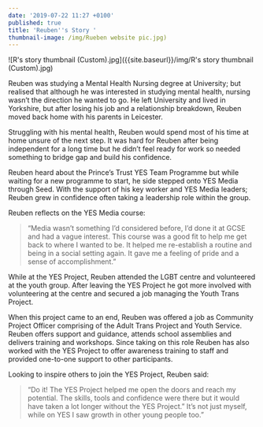 ```yaml
---
date: '2019-07-22 11:27 +0100'
published: true
title: 'Reuben''s Story '
thumbnail-image: /img/Rueben website pic.jpg)
---
```


![R's story thumbnail (Custom).jpg]({{site.baseurl}}/img/R's story thumbnail (Custom).jpg)


Reuben was studying a Mental Health Nursing degree at University; but realised that although he was interested in studying mental health, nursing wasn’t the direction he wanted to go. He left University and lived in Yorkshire, but after losing his job and a relationship breakdown, Reuben moved back home with his parents in Leicester.

Struggling with his mental health, Reuben would spend most of his time at home unsure of the next step. It was hard for Reuben after being independent for a long time but he didn’t feel ready for work so needed something to bridge gap and build his confidence. 

Reuben heard about the Prince’s Trust YES Team Programme but while waiting for a new programme to start, he side stepped onto YES Media through Seed. With the support of his key worker and YES Media leaders; Reuben grew in confidence often taking a leadership role within the group.

Reuben reflects on the YES Media course:
> “Media wasn’t something I’d considered before, I’d done it at GCSE and had a vague interest. This course was a good fit to help me get back to where I wanted to be. It helped me re-establish a routine and being in a social setting again. It gave me a feeling of pride and a sense of accomplishment.”

While at the YES Project, Reuben attended the LGBT centre and volunteered at the youth group. After leaving the YES Project he got more involved with volunteering at the centre and secured a job managing the Youth Trans Project.

When this project came to an end, Reuben was offered a job as Community Project Officer comprising of the Adult Trans Project and Youth Service. Reuben offers support and guidance, attends school assemblies and delivers training and workshops. Since taking on this role Reuben has also worked with the YES Project to offer awareness training to staff and provided one-to-one support to other participants.

Looking to inspire others to join the YES Project, Reuben said:
> “Do it! The YES Project helped me open the doors and reach my potential. The skills, tools and confidence were there but it would have taken a lot longer without the YES Project.” It’s not just myself, while on YES I saw growth in other young people too.”

